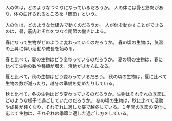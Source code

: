 人の体は，どのようなつくりになっているだろうか。
人の体には骨と筋肉があり，体の曲げられるところを「関節」という。

人の体は，どのような仕組みで動くのだろうか。
人が体を動かすことができるのは，骨，筋肉とそれをつなぐ関節の働きによる。

春になって生物がどのように変わっていくのだろうか。
春の頃の生物は，気温の上昇に伴い活動や成長を始める。

春と比べて，夏の生物はどう変わっているのだろうか。
夏の頃の生物は，春に比べて生物の数や種類が増え，活動がさかんになる。

夏と比べて，秋の生物はどう変わっているだろう。
秋の頃の生物は，夏に比べて生物の数が減ったり，越冬の準備を始めたりしている。

秋と比べて，冬の生物はどう変わっているのだろうか。生物はそれぞれの季節にどのような様子で過ごしていたのだろうか。
冬の頃の生物は，秋に比べて活動や成長が鈍くなり，それぞれに適した姿で越冬している。１年間の季節の変化に応じて生物は，それぞれの季節に適した過ごし方をしている。
